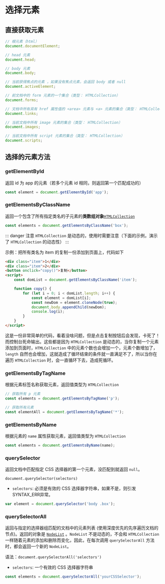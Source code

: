 # 选择元素

## 直接获取元素

```js
// 根元素（html）
document.documentElement;

// head 元素
document.head;

// body 元素
document.body;

// 当前获得焦点的元素 ，如果没有焦点元素，会返回 body 或者 null
document.activeElement;

// 前文档中的 form 元素的一个集合（类型： HTMLCollection）
document.forms;

// 文档中所有具有 href 属性值的 <area> 元素与 <a> 元素的集合（类型： HTMLCollection）
document.links;

// 当前文档中所有 image 元素的集合（类型： HTMLCollection）
document.images;

// 当前文档中所有 script 元素的集合（类型： HTMLCollection）
document.scripts;
```

## 选择的元素方法

### getElementById

返回 id 为 app 的元素（若多个元素 id 相同，则返回第一个匹配成功的）

```js
const element = document.getElementById('app');
```

### getElementsByClassName

返回一个包含了所有指定类名的子元素的**类数组对象**[`HTMLCollection`](https://developer.mozilla.org/zh-CN/docs/Web/API/HTMLCollection)

```js
const elements = document.getElementsByClassName('box');
```

::: danger 注意
`HTMLCollection` 是动态的，使用时需要注意（下面的示例，演示了 `HTMLCollection` 的动态性）
:::

示例：把所有类名为 item 的复制一份添加到页面上，代码如下

```html
<div class="item">1</div>
<div class="item">2</div>
<button onclick="copy()">复制</button>
<script>
	const domList = document.getElementsByClassName('item');

	function copy() {
		for (let i = 0; i < domList.length; i++) {
			const element = domList[i];
			const newDom = element.cloneNode(true);
			document.body.appendChild(newDom);
			console.log(i);
		}
	}
</script>
```

这是一份非常简单的代码，看着没啥问题，但是点击复制按钮后会发现，卡死了！而控制台死命输出。这些都是因为 `HTMLCollection` 是动态的，当你复制一个元素添加到页面时，`HTMLCollection` 中的元素个数也会增加一个，元素个数增加了，`length` 自然也会增加，这就造成了循环结束的条件就一直满足不了，所以当你在遍历 `HTMLCollection` 时，会一直循环下去，造成死循环。

### getElementsByTagName

根据元素标签名称获取元素，返回值类型为 `HTMLCollection`

```js
// 获取所有 p 元素
const elements = document.getElementsByTagName('p');

// 获取所有元素
const elementAll = document.getElementsByTagName('*');
```

### getElementsByName

根据元素的 `name` 属性获取元素，返回值类型为 `HTMLCollection`

```js
const elements = document.getElementsByName(name);
```

### querySelector

返回文档中匹配指定 CSS 选择器的第一个元素，没匹配到就返回 `null`。

`document.querySelector(selectors)`

- `selectors`: 必须是有效的 CSS 选择器字符串，如果不是，则引发SYNTAX_ERR异常。

```js
var element = document.querySelector('body .box');
```

### querySelectorAll


返回与指定的选择器组匹配的文档中的元素列表 (使用深度优先的先序遍历文档的节点)。返回的对象是 [`NodeList`](https://developer.mozilla.org/zh-CN/docs/Web/API/NodeList) 。`NodeList` 不是动态的，不会和 `HTMLCollection` 一样随着元素的添加和删除而变化，因此，在每次调用 `querySelectorAll` 方法时，都会返回一个新的 `NodeList`。

语法：`document.querySelectorAll('selectors')`

- `selectors`: 一个有效的 CSS 选择器字符串

```js
const elements = document.querySelectorAll('yourCSSSelector');
```